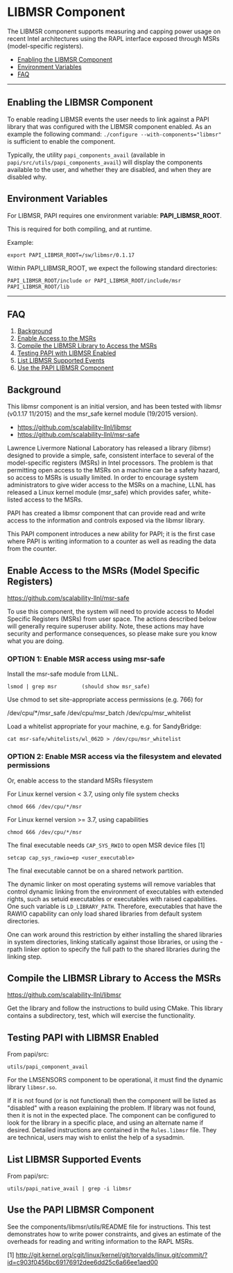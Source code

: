 # LIBMSR Component

The LIBMSR component supports measuring and capping power usage on recent Intel architectures using the RAPL interface exposed through MSRs (model-specific registers).

* [Enabling the LIBMSR Component](#enabling-the-libmsr-component)
* [Environment Variables](#environment-variables)
* [FAQ](#faq)

***
## Enabling the LIBMSR Component

To enable reading LIBMSR events the user needs to link against a PAPI library that was configured with the LIBMSR component enabled. As an example the following command: `./configure --with-components="libmsr"` is sufficient to enable the component.

Typically, the utility `papi_components_avail` (available in `papi/src/utils/papi_components_avail`) will display the components available to the user, and whether they are disabled, and when they are disabled why.

## Environment Variables

For LIBMSR, PAPI requires one environment variable: **PAPI\_LIBMSR\_ROOT**.

This is required for both compiling, and at runtime. 

Example:

    export PAPI_LIBMSR_ROOT=/sw/libmsr/0.1.17

Within PAPI\_LIBMSR\_ROOT, we expect the following standard directories:

    PAPI_LIBMSR_ROOT/include or PAPI_LIBMSR_ROOT/include/msr
    PAPI_LIBMSR_ROOT/lib

***
## FAQ

1. [Background](#background)
2. [Enable Access to the MSRs](#enable-access-to-the-msrs-model-specific-registers)
3. [Compile the LIBMSR Library to Access the MSRs](#compile-the-libmsr-library-to-access-the-msrs)
4. [Testing PAPI with LIBMSR Enabled](#testing-papi-with-libmsr-enabled)
5. [List LIBMSR Supported Events](#list-libmsr-supported-events)
6. [Use the PAPI LIBMSR Component](#use-the-papi-libmsr-component)

## Background
This libmsr component is an initial version, and has been tested
with libmsr (v0.1.17 11/2015) and the msr_safe kernel module (19/2015
version).

* https://github.com/scalability-llnl/libmsr
* https://github.com/scalability-llnl/msr-safe


Lawrence Livermore National Laboratory has released a library (libmsr)
designed to provide a simple, safe, consistent interface to several of
the model-specific registers (MSRs) in Intel processors.  The problem
is that permitting open access to the MSRs on a machine can be a
safety hazard, so access to MSRs is usually limited.  In order to
encourage system administrators to give wider access to the MSRs on a
machine, LLNL has released a Linux kernel module (msr_safe) which
provides safer, white-listed access to the MSRs.

PAPI has created a libmsr component that can provide read and write
access to the information and controls exposed via the libmsr library.

This PAPI component introduces a new ability for PAPI; it is the first
case where PAPI is writing information to a counter as well as reading
the data from the counter.

## Enable Access to the MSRs (Model Specific Registers)

https://github.com/scalability-llnl/msr-safe

To use this component, the system will need to provide access to Model
Specific Registers (MSRs) from user space.  The actions described
below will generally require superuser ability.  Note, these actions
may have security and performance consequences, so please make sure
you know what you are doing.

### OPTION 1: Enable MSR access using msr-safe
Install the msr-safe module from LLNL. 
       
    lsmod | grep msr        (should show msr_safe)

Use chmod to set site-appropriate access permissions (e.g. 766) for 
       
/dev/cpu/*/msr_safe /dev/cpu/msr_batch /dev/cpu/msr_whitelist

Load a whitelist appropriate for your machine, e.g. for SandyBridge: 
         
    cat msr-safe/whitelists/wl_062D > /dev/cpu/msr_whitelist
    
### OPTION 2: Enable MSR access via the filesystem and elevated permissions
Or, enable access to the standard MSRs filesystem
    
For Linux kernel version < 3.7, using only file system checks
         
    chmod 666 /dev/cpu/*/msr
    
For Linux kernel version >= 3.7, using capabilities
         
    chmod 666 /dev/cpu/*/msr

The final executable needs `CAP_SYS_RWIO` to open MSR device files [1]
         
    setcap cap_sys_rawio=ep <user_executable>
         
The final executable cannot be on a shared network partition.
    
The dynamic linker on most operating systems will remove variables
that control dynamic linking from the environment of executables
with extended rights, such as setuid executables or executables
with raised capabilities. One such variable is
`LD_LIBRARY_PATH`. Therefore, executables that have the RAWIO
capability can only load shared libraries from default system
directories.
    
One can work around this restriction by either installing the
shared libraries in system directories, linking statically against
those libraries, or using the -rpath linker option to specify the
full path to the shared libraries during the linking step.


## Compile the LIBMSR Library to Access the MSRs

https://github.com/scalability-llnl/libmsr

Get the library and follow the instructions to build using CMake.
This library contains a subdirectory, test, which will exercise the
functionality.

## Testing PAPI with LIBMSR Enabled

From papi/src:

    utils/papi_component_avail

For the LMSENSORS component to be operational, it must find the dynamic
library `libmsr.so`.

If it is not found (or is not functional) then the component will be
listed as "disabled" with a reason explaining the problem. If library
was not found, then it is not in the expected place.  The component
can be configured to look for the library in a specific place, and
using an alternate name if desired. Detailed instructions are
contained in the `Rules.libmsr` file.  They are technical, users may wish
to enlist the help of a sysadmin.

## List LIBMSR Supported Events
From papi/src:

    utils/papi_native_avail | grep -i libmsr

## Use the PAPI LIBMSR Component 

See the components/libmsr/utils/README file for instructions.  This
test demonstrates how to write power constraints, and gives an
estimate of the overheads for reading and writing information to the
RAPL MSRs.


[1] http://git.kernel.org/cgit/linux/kernel/git/torvalds/linux.git/commit/?id=c903f0456bc69176912dee6dd25c6a66ee1aed00


